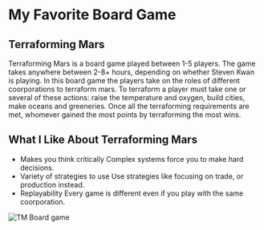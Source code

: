 # My Favorite Board Game

## Terraforming Mars

Terraforming Mars is a board game played between 1-5 players. The game takes anywhere between 2-8+ hours, depending on whether Steven Kwan is playing. In this board game the players take on the roles of different coorporations to terraform mars. To terraform a player must take one or several of these actions: raise the temperature and oxygen, build cities, make oceans and greeneries. Once all the terraforming requirements are met, whomever gained the most points by terraforming the most wins.

## What I Like About Terraforming Mars 
- Makes you think critically
  Complex systems force you to make hard decisions.
- Variety of strategies to use
  Use strategies like focusing on trade, or production instead.
- Replayability
  Every game is different even if you play with the same coorporation.

![TM Board game](TMboardgame.png)
